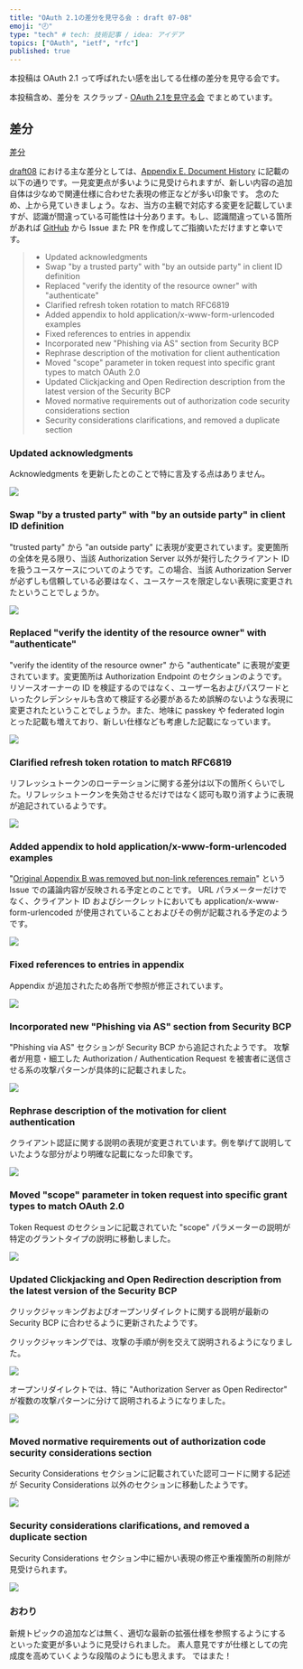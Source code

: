 ```yaml
---
title: "OAuth 2.1の差分を見守る会 : draft 07-08"
emoji: "🕗"
type: "tech" # tech: 技術記事 / idea: アイデア
topics: ["OAuth", "ietf", "rfc"]
published: true 
---
```


本投稿は OAuth 2.1 って呼ばれたい感を出してる仕様の差分を見守る会です。

本投稿含め、差分を スクラップ - [OAuth 2.1を見守る会](https://zenn.dev/ritou/scraps/098107802f952b) でまとめています。

## 差分

[差分](https://author-tools.ietf.org/iddiff?url1=draft-ietf-oauth-v2-1-07&url2=draft-ietf-oauth-v2-1-08&difftype=--html)


[draft08](https://datatracker.ietf.org/doc/html/draft-ietf-oauth-v2-1-08) における主な差分としては、[Appendix E. Document History](https://datatracker.ietf.org/doc/html/draft-ietf-oauth-v2-1-08#name-document-history-8) に記載の以下の通りです。一見変更点が多いように見受けられますが、新しい内容の追加自体は少なめで関連仕様に合わせた表現の修正などが多い印象です。
念のため、上から見ていきましょう。なお、当方の主観で対応する変更を記載していますが、認識が間違っている可能性は十分あります。もし、認識間違っている箇所があれば [GitHub](https://zenn.dev/kg0r0) から Issue また PR を作成してご指摘いただけますと幸いです。

> * Updated acknowledgments
> * Swap "by a trusted party" with "by an outside party" in client ID definition
> * Replaced "verify the identity of the resource owner" with "authenticate"
> * Clarified refresh token rotation to match RFC6819
> * Added appendix to hold application/x-www-form-urlencoded examples
> * Fixed references to entries in appendix
> * Incorporated new "Phishing via AS" section from Security BCP
> * Rephrase description of the motivation for client authentication
> * Moved "scope" parameter in token request into specific grant types to match OAuth 2.0
> * Updated Clickjacking and Open Redirection description from the latest version of the Security BCP
> * Moved normative requirements out of authorization code security considerations section
> * Security considerations clarifications, and removed a duplicate section

### Updated acknowledgments

Acknowledgments を更新したとのことで特に言及する点はありません。

![](/images/2324f2ed833cf3/appendix_d.png)

### Swap "by a trusted party" with "by an outside party" in client ID definition

"trusted party" から "an outside party" に表現が変更されています。変更箇所の全体を見る限り、当該 Authorization Server 以外が発行したクライアント ID を扱うユースケースについてのようです。この場合、当該 Authorization Server が必ずしも信頼している必要はなく、ユースケースを限定しない表現に変更されたということでしょうか。

![](/images/2324f2ed833cf3/2_2.png)

### Replaced "verify the identity of the resource owner" with "authenticate"

"verify the identity of the resource owner" から "authenticate" に表現が変更されています。変更箇所は Authorization Endpoint のセクションのようです。リソースオーナーの ID を検証するのではなく、ユーザー名およびパスワードといったクレデンシャルも含めて検証する必要があるため誤解のないような表現に変更されたということでしょうか。また、地味に passkey や federated login とった記載も増えており、新しい仕様なども考慮した記載になっています。

![](/images/2324f2ed833cf3/3_3.png)

### Clarified refresh token rotation to match RFC6819

リフレッシュトークンのローテーションに関する差分は以下の箇所くらいでした。リフレッシュトークンを失効させるだけではなく認可も取り消すように表現が追記されているようです。

![](/images/2324f2ed833cf3/4_3_1.png)

### Added appendix to hold application/x-www-form-urlencoded examples

"[Original Appendix B was removed but non-link references remain](https://github.com/oauth-wg/oauth-v2-1/issues/128)" という Issue での議論内容が反映される予定とのことです。
URL パラメーターだけでなく、クライアント ID およびシークレットにおいても application/x-www-form-urlencoded が使用されていることおよびその例が記載される予定のようです。

![](/images/2324f2ed833cf3/appendix_b.png)

### Fixed references to entries in appendix

Appendix が追加されたため各所で参照が修正されています。

![](/images/2324f2ed833cf3/appendix.png)

### Incorporated new "Phishing via AS" section from Security BCP

"Phishing via AS" セクションが Security BCP から追記されたようです。
攻撃者が用意・細工した Authorization / Authentication Request を被害者に送信させる系の攻撃パターンが具体的に記載されました。

![](/images/2324f2ed833cf3/7_13_2.png)

### Rephrase description of the motivation for client authentication

クライアント認証に関する説明の表現が変更されています。例を挙げて説明していたような部分がより明確な記載になった印象です。

![](/images/2324f2ed833cf3/2_1.png)

### Moved "scope" parameter in token request into specific grant types to match OAuth 2.0

Token Request のセクションに記載されていた "scope" パラメーターの説明が特定のグラントタイプの説明に移動しました。

![](/images/2324f2ed833cf3/3_2_2.png)

### Updated Clickjacking and Open Redirection description from the latest version of the Security BCP

クリックジャッキングおよびオープンリダイレクトに関する説明が最新の Security BCP に合わせるように更新されたようです。

クリックジャッキングでは、攻撃の手順が例を交えて説明されるようになりました。

![](/images/2324f2ed833cf3/7_11.png)

オープンリダイレクトでは、特に "Authorization Server as Open Redirector" が複数の攻撃パターンに分けて説明されるようになりました。

![](/images/2324f2ed833cf3/7_13.png)

### Moved normative requirements out of authorization code security considerations section

Security Considerations セクションに記載されていた認可コードに関する記述が Security Considerations 以外のセクションに移動したようです。

![](/images/2324f2ed833cf3/7_6.png)

### Security considerations clarifications, and removed a duplicate section

Security Considerations セクション中に細かい表現の修正や重複箇所の削除が見受けられます。

![](/images/2324f2ed833cf3/7_15.png)

### おわり

新規トピックの追加などは無く、適切な最新の拡張仕様を参照するようにするといった変更が多いように見受けられました。
素人意見ですが仕様としての完成度を高めていくような段階のようにも思えます。
ではまた！